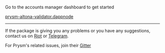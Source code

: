 Go to the accounts manager dashboard to get started

[prysm-altona-validator.dappnode](http://prysm-altona-validator.dappnode/)

---

If the package is giving you any problems or you have any suggestions, contact us on [Riot](https://riot.im/app/#/room/#DAppNode:matrix.org) or [Telegram](https://t.me/dappnode).

For Prysm's related issues, join their [Gitter](https://gitter.im/prysmaticlabs/prysm)
